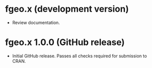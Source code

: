 # fgeo.x (development version)

* Review documentation.

# fgeo.x 1.0.0 (GitHub release)

* Initial GitHub release. Passes all checks required for submission to CRAN.
